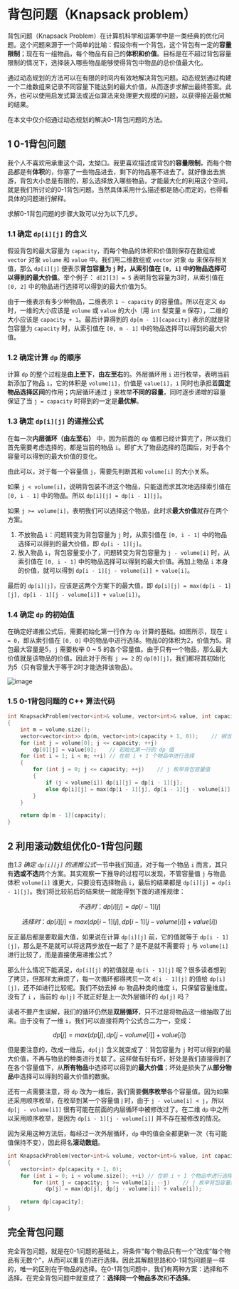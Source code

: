 # 背包问题（Knapsack problem）

背包问题（Knapsack Problem）在计算机科学和运筹学中是一类经典的优化问题。这个问题来源于一个简单的比喻：假设你有一个背包，这个背包有一定的**容量限制**；现在有一组物品，每个物品有自己的**体积和价值**。目标是在不超过背包容量限制的情况下，选择装入哪些物品能够使得背包中物品的总价值最大化。

通过动态规划的方法可以在有限的时间内有效地解决背包问题。动态规划通过构建一个二维数组来记录不同容量下能达到的最大价值，从而逐步求解出最终答案。此外，也可以使用启发式算法或近似算法来处理更大规模的问题，以获得接近最优解的结果。

在本文中仅介绍通过动态规划的解决0-1背包问题的方法。

## 1 0-1背包问题

我个人不喜欢用承重这个词，太拗口。我更喜欢描述成背包的**容量限制**，而每个物品都是有**体积**的，你塞了一些物品进去，剩下的物品塞不进去了。就好像出去旅游，背包大小总是有限的，那么选择放入哪些物品，才能最大化的利用这个空间，就是我们所讨论的0-1背包问题。当然具体采用什么描述都是随心而定的，也得看具体的问题进行解释。

求解0-1背包问题的步骤大致可以分为以下几步。

### 1.1 确定 `dp[i][j]` 的含义

假设背包的最大容量为 `capacity`，而每个物品的体积和价值则保存在数组或 `vector` 对象 `volume` 和 `value` 中。我们用二维数组或 `vector` 对象 `dp` 来保存相关值，那么 `dp[i][j]` 便表示**背包容量为 `j` 时，从索引值在 `[0, i]` 中的物品选择可以得到的最大价值**。举个例子： `d[2][3] = 5` 表明背包容量为3时，从索引值在 `[0, 2]` 中的物品进行选择可以得到的最大价值为5。

由于一维表示有多少种物品，二维表示 `1 ~ capacity` 的容量值。所以在定义 `dp` 时，一维的大小应该是 `volume` 或 `value` 的大小（用 `int` 型变量 `m` 保存），二维的大小应该是 `capacity + 1`。最后计算得到的 `dp[m - 1][capacity]` 表示的就是背包容量为 `capacity` 时，从索引值在 `[0, m - 1]` 中的物品选择可以得到的最大价值。

### 1.2 确定计算 `dp` 的顺序

计算 `dp` 的整个过程是**由上至下**，**由左至右**的。外层循环用 `i` 进行枚举，表明当前新添加了物品 `i`，它的体积是 `volume[i]`，价值是 `value[i]`，`i` 同时也承担着**固定物品选择区间**的作用；内层循环通过 `j` 来枚举**不同的容量**，同时逐步递增的容量保证了当 `j = capacity` 时得到的一定是**最优解**。

### 1.3 确定 `dp[i][j]` 的递推公式

在每一次**内层循环（由左至右）** 中，因为前面的 `dp` 值都已经计算完了，所以我们首先需要考虑选择的，都是当前的物品 `i`。即扩大了物品选择的范围后，对于各个容量可以得到的最大价值的变化。 

由此可以，对于每一个容量值 `j`，需要先判断其和 `volume[i]` 的大小关系。

如果 `j < volume[i]`，说明背包装不进这个物品，只能退而求其次地选择索引值在 `[0, i - 1]` 中的物品。所以 `dp[i][j] = dp[i - 1][j]`。

如果 `j >= volume[i]`，表明我们可以选择这个物品，此时求**最大价值**就存在两个方案。

1. 不放物品 `i`：问题转变为背包容量为 `j` 时，从索引值在 `[0, i - 1]` 中的物品选择可以得到的最大价值，即 `dp[i - 1][j]`。
2. 放入物品 `i`，背包容量变小了，问题转变为背包容量为 `j - volume[i]` 时，从索引值在 `[0, i - 1]` 中的物品选择可以得到的最大价值。再加上物品 `i` 本身的价值，就可以得到 `dp[i - 1][j - volume[i]] + value[i]`。

最后的 `dp[i][j]`，应该是这两个方案下的最大值，即 `dp[i][j] = max(dp[i - 1][j], dp[i - 1][j - volume[i]] + value[i])`。

### 1.4 确定 `dp` 的初始值

在确定好递推公式后，需要初始化第一行作为 `dp` 计算的基础。如图所示，现在 `i = 0`，即从索引值在 `[0, 0]` 中的物品中进行选择。物品0的体积为2，价值为5。背包最大容量是5，`j` 需要枚举 0 ~ 5 的各个容量值。由于只有一个物品，那么最大价值就是该物品的价值。因此对于所有 `j >= 2` 的 `dp[0][j]`，我们都将其初始化为5（只有容量大于等于2时才能选择该物品）。

![image](https://github.com/user-attachments/assets/4bd9b2ef-1162-45a9-b341-3ef111e340ea)


### 1.5 0-1背包问题的 C++ 算法代码

```cpp
int KnapsackProblem(vector<int>& volume, vector<int>& value, int capacity)
{
    int m = volume.size();
    vector<vector<int>> dp(m, vector<int>(capacity + 1, 0));    // 相当于定义了 dp[m][n]
    for (int j = volume[0]; j <= capacity; ++j)
        dp[0][j] = value[0];    // 初始化第一行的 dp 值
    for (int i = 1; i < m; ++i) // 在前 i + 1 个物品中进行选择
    {
        for (int j = 0; j <= capacity; ++j)    // j 枚举背包容量值
        {
            if (j < volume[i]) dp[i][j] = dp[i - 1][j];
            else dp[i][j] = max(dp[i - 1][j], dp[i - 1][j - volume[i]] + value[i]);
        }
    }

    return dp[m - 1][capacity];
}
```

## 2 利用滚动数组优化0-1背包问题

由*1.3 确定 `dp[i][j]` 的递推公式*一节中我们知道，对于每一个物品 `i` 而言，其只有**选或不选**两个方案。其实观察一下推导的过程可以发现，不管容量值 `j` 与物品体积 `volume[i]` 谁更大，只要没有选择物品 `i`，最后的结果都是 `dp[i][j] = dp[i - 1][j]`。我们将比较前后的结果统一就能得到下面的递推规律：

$$不选时：dp[i][j] = dp[i - 1][j]$$

$$选择时：dp[i][j] = max(dp[i - 1][j], dp[i - 1][j - volume[i]] + value[i])$$

反正最后都是要取最大值，如果说在计算 `dp[i][j]` 前，它的值就等于 `dp[i - 1][j]`，那么是不是就可以将这两步放在一起了？是不是就不需要将 `j` 与 `volume[i]` 进行比较了，而是直接使用递推公式？

那么什么情况下能满足，`dp[i][j]` 的初值就是 `dp[i - 1][j]` 呢？很多读者想到了拷贝，但那样太麻烦了，每一次循环都得拷贝一次 `d[i - 1][j]` 的值给 `dp[i][j]`，还不如进行比较呢。我们不妨去掉 `dp` 物品种类的维度 `i`，只保留容量维度。没有了 `i` ，当前的 `dp[j]` 不就正好是上一次外层循环的 `dp[j]` 吗？

读者不要产生误解，我们的循环仍然是**双层循环**，只不过是将物品这一维抽取了出来。由于没有了一维 `i`，我们可以直接将两个公式合二为一，变成：

$$dp[j] = max(dp[j], dp[j - volume[i]] + value[i])$$

但是要注意的，改成一维后，`dp[j]` 含义就变成了：背包容量为 `j` 时可以得到的最大价值，不再与物品的种类进行关联了。这样做有好有坏，好处是我们直接得到了在各个容量值下，从**所有物品**中选择可以得到的**最大价值**；坏处是损失了从**部分物品**中选择可以得到的最大价值的数据。

还有一点需要注意，将 `dp` 改为一维后，我们需要**倒序枚举**各个容量值。因为如果还采用顺序枚举，在枚举到某一个容量值 j 时，由于 `j - volume[i] < j`，所以 `dp[j - volume[i]]` 很有可能在前面的内层循环中被修改过了。在二维 `dp` 中之所以采用顺序枚举，是因为 `dp[i - 1][j - volume[i]]` 并不存在被修改的情况。

因为采用这种方法后，每经过一次外层循环，`dp` 中的值会全都更新一次（有可能值保持不变），因此得名**滚动数组**。

```cpp
int KnapsackProblem(vector<int>& volume, vector<int>& value, int capacity)
{
    vector<int> dp(capacity + 1, 0);
    for (int i = 0; i < volume.size(); ++i) // 在前 i + 1 个物品中进行选择
        for (int j = capacity; j >= volume[i]; --j)    // j 枚举背包容量值
            dp[j] = max(dp[j], dp[j - volume[i]] + value[i]);

    return dp[capacity];
}
```

## 完全背包问题

完全背包问题，就是在0-1问题的基础上，将条件“每个物品只有一个”改成“每个物品有无数个”，从而可以重复的进行选择。因此其解题思路和0-1背包问题是一样的，唯一的区别在于物品的选择。在0-1背包问题中，我们有两种方案：选择和不选择。在完全背包问题中就变成了：**选择同一个物品多次**和**不选择**。

